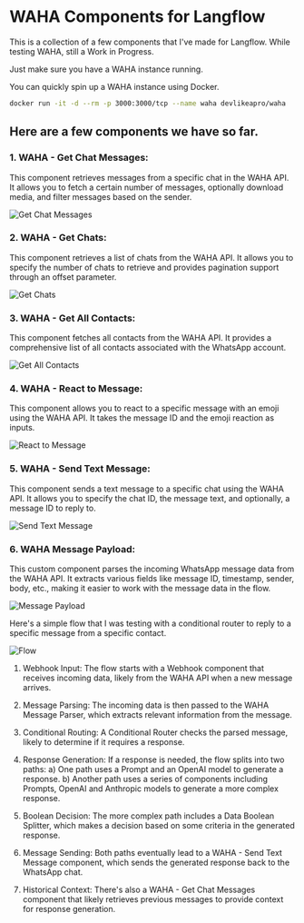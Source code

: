 # WAHA Components for Langflow 

This is a collection of a few components that I've made for Langflow. While testing WAHA, still a Work in Progress. 

Just make sure you have a WAHA instance running.  

You can quickly spin up a WAHA instance using Docker. 

```bash
docker run -it -d --rm -p 3000:3000/tcp --name waha devlikeapro/waha
```

## Here are a few components we have so far. 



### 1. WAHA - Get Chat Messages:
   This component retrieves messages from a specific chat in the WAHA API. It allows you to fetch a certain number of messages, optionally download media, and filter messages based on the sender.

![Get Chat Messages](./images/waha_get_chat_messages.png)



### 2. WAHA - Get Chats:
   This component retrieves a list of chats from the WAHA API. It allows you to specify the number of chats to retrieve and provides pagination support through an offset parameter.
   
![Get Chats](./images/waha_get_chats.png)


### 3. WAHA - Get All Contacts:
   This component fetches all contacts from the WAHA API. It provides a comprehensive list of all contacts associated with the WhatsApp account.

![Get All Contacts](./images/waha_get_all_contacts.png)

### 4. WAHA - React to Message:
   This component allows you to react to a specific message with an emoji using the WAHA API. It takes the message ID and the emoji reaction as inputs.

![React to Message](./images/waha_react_to_message.png)


### 5. WAHA - Send Text Message:
   This component sends a text message to a specific chat using the WAHA API. It allows you to specify the chat ID, the message text, and optionally, a message ID to reply to.

![Send Text Message](./images/waha_send_text_message.png)

### 6. WAHA Message Payload:
   This custom component parses the incoming WhatsApp message data from the WAHA API. It extracts various fields like message ID, timestamp, sender, body, etc., making it easier to work with the message data in the flow.

![Message Payload](./images/waha_message_payload.png)


Here's a simple flow that I was testing with a conditional router to reply to a specific message from a specific contact. 

![Flow](./images/waha_flow_conditional_reply.png)

1. Webhook Input:
   The flow starts with a Webhook component that receives incoming data, likely from the WAHA API when a new message arrives.

2. Message Parsing:
   The incoming data is then passed to the WAHA Message Parser, which extracts relevant information from the message.

3. Conditional Routing:
   A Conditional Router checks the parsed message, likely to determine if it requires a response.

4. Response Generation:
   If a response is needed, the flow splits into two paths:
   a) One path uses a Prompt and an OpenAI model to generate a response.
   b) Another path uses a series of components including Prompts, OpenAI and Anthropic models to generate a more complex response.

5. Boolean Decision:
   The more complex path includes a Data Boolean Splitter, which makes a decision based on some criteria in the generated response.

6. Message Sending:
   Both paths eventually lead to a WAHA - Send Text Message component, which sends the generated response back to the WhatsApp chat.

7. Historical Context:
   There's also a WAHA - Get Chat Messages component that likely retrieves previous messages to provide context for response generation.
